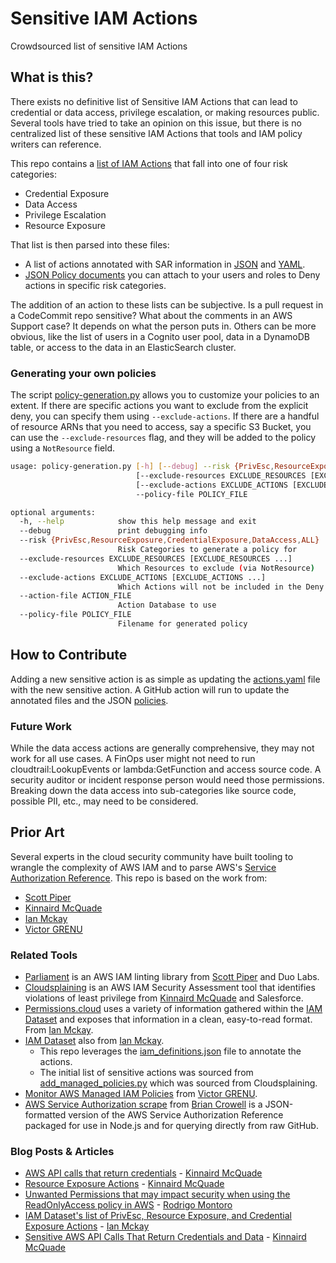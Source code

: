 # Sensitive IAM Actions
Crowdsourced list of sensitive IAM Actions


## What is this?

There exists no definitive list of Sensitive IAM Actions that can lead to credential or data access, privilege escalation, or making resources public. Several tools have tried to take an opinion on this issue, but there is no centralized list of these sensitive IAM Actions that tools and IAM policy writers can reference.

This repo contains a [list of IAM Actions](actions.yaml) that fall into one of four risk categories:
* Credential Exposure
* Data Access
* Privilege Escalation
* Resource Exposure

That list is then parsed into these files:
* A list of actions annotated with SAR information in [JSON](annotated.json) and [YAML](annotated.yaml).
* [JSON Policy documents](policies) you can attach to your users and roles to Deny actions in specific risk categories.

The addition of an action to these lists can be subjective. Is a pull request in a CodeCommit repo sensitive? What about the comments in an AWS Support case? It depends on what the person puts in. Others can be more obvious, like the list of users in a Cognito user pool, data in a DynamoDB table, or access to the data in an ElasticSearch cluster.


### Generating your own policies

The script [policy-generation.py](scripts/policy-generation.py) allows you to customize your policies to an extent. If there are specific actions you want to exclude from the explicit deny, you can specify them using `--exclude-actions`. If there are a handful of resource ARNs that you need to access, say a specific S3 Bucket, you can use the `--exclude-resources` flag, and they will be added to the policy using a `NotResource` field.

```bash
usage: policy-generation.py [-h] [--debug] --risk {PrivEsc,ResourceExposure,CredentialExposure,DataAccess,ALL}
                            [--exclude-resources EXCLUDE_RESOURCES [EXCLUDE_RESOURCES ...]]
                            [--exclude-actions EXCLUDE_ACTIONS [EXCLUDE_ACTIONS ...]] [--action-file ACTION_FILE]
                            --policy-file POLICY_FILE

optional arguments:
  -h, --help            show this help message and exit
  --debug               print debugging info
  --risk {PrivEsc,ResourceExposure,CredentialExposure,DataAccess,ALL}
                        Risk Categories to generate a policy for
  --exclude-resources EXCLUDE_RESOURCES [EXCLUDE_RESOURCES ...]
                        Which Resources to exclude (via NotResource)
  --exclude-actions EXCLUDE_ACTIONS [EXCLUDE_ACTIONS ...]
                        Which Actions will not be included in the Deny statement
  --action-file ACTION_FILE
                        Action Database to use
  --policy-file POLICY_FILE
                        Filename for generated policy
```

## How to Contribute

Adding a new sensitive action is as simple as updating the [actions.yaml](actions.yaml) file with the new sensitive action. A GitHub action will run to update the annotated files and the JSON [policies](policies/).

### Future Work
While the data access actions are generally comprehensive, they may not work for all use cases. A FinOps user might not need to run cloudtrail:LookupEvents or lambda:GetFunction and access source code. A security auditor or incident response person would need those permissions. Breaking down the data access into sub-categories like source code, possible PII, etc., may need to be considered.

## Prior Art

Several experts in the cloud security community have built tooling to wrangle the complexity of AWS IAM and to parse AWS's [Service Authorization Reference](https://docs.aws.amazon.com/service-authorization/latest/reference/reference.html). This repo is based on the work from:
* [Scott Piper](https://summitroute.com/)
* [Kinnaird McQuade](https://kmcquade.com/)
* [Ian Mckay](https://onecloudplease.com/)
* [Victor GRENU](https://zoph.me/)

### Related Tools

* [Parliament](https://github.com/duo-labs/parliament/) is an AWS IAM linting library from [Scott Piper](https://github.com/0xdabbad00) and Duo Labs.
* [Cloudsplaining](https://github.com/salesforce/cloudsplaining/) is an AWS IAM Security Assessment tool that identifies violations of least privilege from [Kinnaird McQuade](https://github.com/kmcquade) and Salesforce.
* [Permissions.cloud](https://aws.permissions.cloud/) uses a variety of information gathered within the [IAM Dataset](https://github.com/iann0036/iam-dataset/) and exposes that information in a clean, easy-to-read format. From [Ian Mckay](https://github.com/iann0036).
* [IAM Dataset](https://github.com/iann0036/iam-dataset/) also from [Ian Mckay](https://github.com/iann0036).
	* This repo leverages the [iam_definitions.json](https://github.com/iann0036/iam-dataset/blob/main/iam_definition.json) file to annotate the actions.
	* The initial list of sensitive actions was sourced from [add_managed_policies.py](https://github.com/iann0036/iam-dataset/blob/main/add_managed_policies.py) which was sourced from Cloudsplaining.
* [Monitor AWS Managed IAM Policies](https://github.com/zoph-io/MAMIP/) from [Victor GRENU](https://github.com/z0ph).
* [AWS Service Authorization scrape](https://github.com/fluggo/aws-service-auth-reference) from [Brian Crowell](https://github.com/fluggo) is a JSON-formatted version of the AWS Service Authorization Reference packaged for use in Node.js and for querying directly from raw GitHub.

### Blog Posts & Articles
* [AWS API calls that return credentials](https://gist.github.com/kmcquade/33860a617e651104d243c324ddf7992a) - [Kinnaird McQuade](https://github.com/kmcquade)
* [Resource Exposure Actions](https://gist.github.com/kmcquade/3161a6737285dc0508a9fa3446e22090) - [Kinnaird McQuade](https://github.com/kmcquade)
* [Unwanted Permissions that may impact security when using the ReadOnlyAccess policy in AWS](https://www.sidechannel.blog/en/unwanted-permissions-that-may-impact-security-when-using-the-readonlyaccess-policy-in-aws/) - [Rodrigo Montoro](https://www.linkedin.com/in/spooker/)
* [IAM Dataset's list of PrivEsc, Resource Exposure, and Credential Exposure Actions](https://github.com/iann0036/iam-dataset/blob/main/add_managed_policies.py) - [Ian Mckay](https://github.com/iann0036)
* [Sensitive AWS API Calls That Return Credentials and Data](https://kmcquade.com/sensitive-aws-api-calls/) - [Kinnaird McQuade](https://kmcquade.com/)

